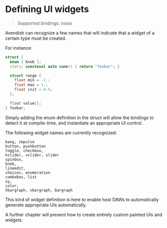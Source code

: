 # Defining UI widgets

> Supported bindings: ossia

Avendish can recognize a few names that will indicate that a widget of a certain type must be created.

For instance: 

```cpp
struct {
  enum { knob };
  static consteval auto name() { return "foobar"; } 

  struct range {
    float min = -1.;
    float max = 1.;
    float init = 0.5;
  };

  float value{};
} foobar;
```

Simply adding the enum definition in the struct will allow the bindings to detect it at compile-time, and instantiate an appropriate UI control.

The following widget names are currently recognized: 

```
bang, impulse
button, pushbutton
toggle, checkbox,
hslider, vslider, slider
spinbox,
knob,
lineedit,
choices, enumeration
combobox, list
xy,
color,
hbargraph, vbargraph, bargraph
```

This kind of widget definition is here to enable host DAWs to automatically generate appropriate UIs automatically.

A further chapter will present how to create entirely custom painted UIs and widgets.